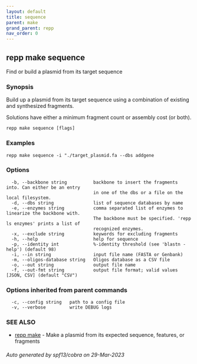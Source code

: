 ```yaml
---
layout: default
title: sequence
parent: make
grand_parent: repp
nav_order: 0
---
```

## repp make sequence

Find or build a plasmid from its target sequence

### Synopsis

Build up a plasmid from its target sequence using a combination of existing and
synthesized fragments.

Solutions have either a minimum fragment count or assembly cost (or both).

```
repp make sequence [flags]
```

### Examples

```
repp make sequence -i "./target_plasmid.fa --dbs addgene
```

### Options

```
  -b, --backbone string          backbone to insert the fragments into. Can either be an entry 
                                 in one of the dbs or a file on the local filesystem.
  -d, --dbs string               list of sequence databases by name
  -e, --enzymes string           comma separated list of enzymes to linearize the backbone with.
                                 The backbone must be specified. 'repp ls enzymes' prints a list of
                                 recognized enzymes.
  -x, --exclude string           keywords for excluding fragments
  -h, --help                     help for sequence
  -p, --identity int             %-identity threshold (see 'blastn -help') (default 98)
  -i, --in string                input file name (FASTA or Genbank)
  -m, --oligos-database string   Oligos database as a CSV file
  -o, --out string               output file name
  -f, --out-fmt string           output file format; valid values [JSON, CSV] (default "CSV")
```

### Options inherited from parent commands

```
  -c, --config string   path to a config file
  -v, --verbose         write DEBUG logs
```

### SEE ALSO

* [repp make](repp_make)	 - Make a plasmid from its expected sequence, features, or fragments

###### Auto generated by spf13/cobra on 29-Mar-2023
